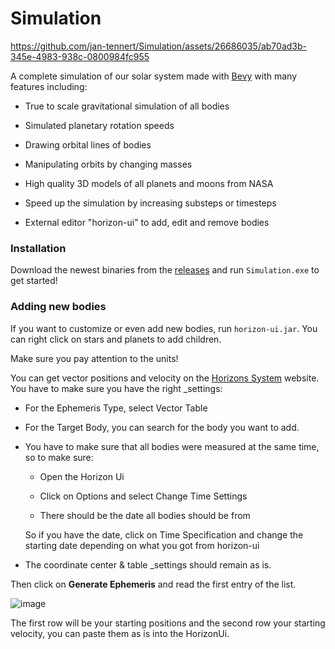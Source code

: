 # Simulation

https://github.com/jan-tennert/Simulation/assets/26686035/ab70ad3b-345e-4983-938c-0800984fc955

A complete simulation of our solar system made with [Bevy](https://bevyengine.org/) with many features including:

- True to scale gravitational simulation of all bodies

- Simulated planetary rotation speeds

- Drawing orbital lines of bodies

- Manipulating orbits by changing masses

- High quality 3D models of all planets and moons from NASA

- Speed up the simulation by increasing substeps or timesteps

- External editor "horizon-ui" to add, edit and remove bodies

### Installation

Download the newest binaries from the [releases](https://github.com/jan-tennert/Simulation) and run `Simulation.exe` to get started!

### Adding new bodies

If you want to customize or even add new bodies, run `horizon-ui.jar`. You can right click on stars and planets to add children. 

Make sure you pay attention to the units!

You can get vector positions and velocity on the [Horizons System](https://ssd.jpl.nasa.gov/horizons/app.html#/) website. You have to make sure you have the right _settings:

- For the Ephemeris Type, select Vector Table

- For the Target Body, you can search for the body you want to add.

- You have to make sure that all bodies were measured at the same time, so to make  sure: 
  
  - Open the Horizon Ui
  
  - Click on Options and select Change Time Settings
  
  - There should be the date all bodies should be from
  
  So if you have the date, click on Time Specification and change the starting date depending on what you got from horizon-ui

- The coordinate center & table _settings should remain as is.

Then click on **Generate Ephemeris** and read the first entry of the list.

![image](https://github.com/jan-tennert/Simulation/assets/26686035/26858c7c-9ac3-4438-8794-b590f897c0f4)

The first row will be your starting positions and the second row your starting velocity, you can paste them as is into the HorizonUi.



